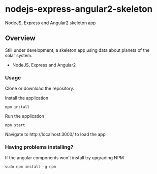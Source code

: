 # nodejs-express-angular2-skeleton
NodeJS, Express and Angular2 skeleton app

## Overview

Still under development, a skeleton app using data about planets of the solar system.

 * NodeJS, Express and Angular2

### Usage

Clone or download the repository.

Install the application
 
 ```
 npm install
 ```


 Run the application
 
 ```
 npm start
 ```

Navigate to http://localhost:3000/ to load the app

### Having problems installing?

If the angular components won't install try upgrading NPM

 ```
 sudo npm install -g npm
 ```
